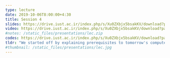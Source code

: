 ```yaml
---
type: lecture
date: 2019-10-06T8:00:00+4:30
title: Session 4
slides: https://drive.iust.ac.ir/index.php/s/Xu0ZXbjx5bsakKV/download?path=%2FSlides&files=S4.pdf
video: https://drive.iust.ac.ir/index.php/s/Xu0ZXbjx5bsakKV/download?path=%2FVideos&files=S4.mp4
#notes: /static_files/presentations/lec.zip
codes: https://drive.iust.ac.ir/index.php/s/Xu0ZXbjx5bsakKV/download?path=%2FCode&files=S4.zip
tldr: "We started off by explaining prerequisites to tomorrow's computer lab. We then explained how hard drives work and handed out hard drives for craft projects. All students must create a blog post on their website on creating their craft (or choose another topic of interest if you are not making a craft). We then talked about what a compiler does and looked at some disassembled code in visual studio. We explained how a variable is just a memory address. We stepped through code to see how the memory is updated as we change variable values. Finally, we wrote some simple python code to print out a space ship and start making functions to reduce repititions."
#thumbnail: /static_files/presentations/lec.jpg
---
```

